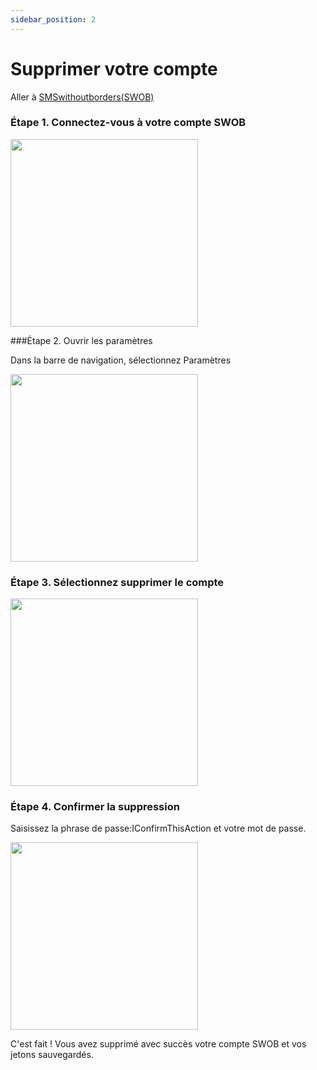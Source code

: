 ```yaml
---
sidebar_position: 2
---
```


# Supprimer votre compte

Aller à [SMSwithoutborders(SWOB)](https://smswithoutborders.com)

### Étape 1. Connectez-vous à votre compte SWOB
<img src="/img/login.PNG" width="300px" />

###Étape 2. Ouvrir les paramètres

Dans la barre de navigation, sélectionnez Paramètres

<img src="/img/openSettings.jpeg" width="300px" />

### Étape 3. Sélectionnez supprimer le compte

<img src="/img/settingsDelete.PNG" width="300px" />

### Étape 4. Confirmer la suppression

Saisissez la phrase de passe:IConfirmThisAction et votre mot de passe.

<img src="/img/approveDelete.PNG" width="300px" />

C'est fait ! Vous avez supprimé avec succès votre compte SWOB et vos jetons sauvegardés.